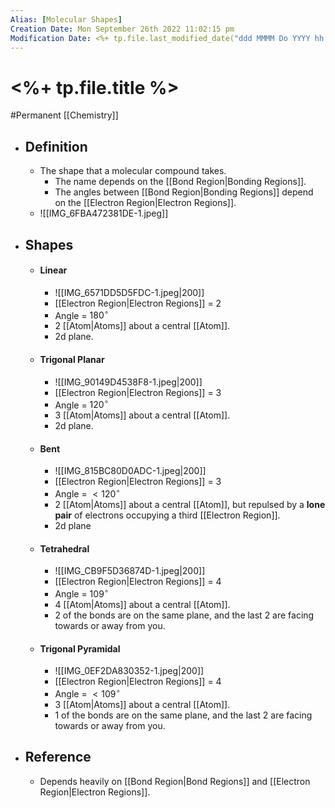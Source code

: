 ```yaml
---
Alias: [Molecular Shapes]
Creation Date: Mon September 26th 2022 11:02:15 pm 
Modification Date: <%+ tp.file.last_modified_date("ddd MMMM Do YYYY hh:mm:ss a") %>
---
```

# <%+ tp.file.title %>
#Permanent [[Chemistry]]

- ## Definition
	- The shape that a molecular compound takes.
		- The name depends on the [[Bond Region|Bonding Regions]].
		- The angles between [[Bond Region|Bonding Regions]] depend on the [[Electron Region|Electron Regions]].
	- ![[IMG_6FBA472381DE-1.jpeg]]
- ## Shapes
	- #### Linear
		- ![[IMG_6571DD5D5FDC-1.jpeg|200]]
		- [[Electron Region|Electron Regions]] = 2
		- Angle = $180^{\circ}$
		- 2 [[Atom|Atoms]] about a central [[Atom]].
		- 2d plane.
	- #### Trigonal Planar
		- ![[IMG_90149D4538F8-1.jpeg|200]]
		- [[Electron Region|Electron Regions]] = 3
		- Angle = $120^{\circ}$
		- 3 [[Atom|Atoms]] about a central [[Atom]].
		- 2d plane.
	- #### Bent
		- ![[IMG_815BC80D0ADC-1.jpeg|200]]
		- [[Electron Region|Electron Regions]] = 3
		- Angle = $<120^{\circ}$
		- 2 [[Atom|Atoms]] about a central [[Atom]], but repulsed by a **lone pair** of electrons occupying a third [[Electron Region]].
		- 2d plane
	- #### Tetrahedral
		- ![[IMG_CB9F5D36874D-1.jpeg|200]]
		- [[Electron Region|Electron Regions]] = 4
		- Angle = $109^{\circ}$
		- 4 [[Atom|Atoms]] about a central [[Atom]].
		- 2 of the bonds are on the same plane, and the last 2 are facing towards or away from you.
	- #### Trigonal Pyramidal
		- ![[IMG_0EF2DA830352-1.jpeg|200]]
		- [[Electron Region|Electron Regions]] = 4
		- Angle = $<109^{\circ}$
		- 3 [[Atom|Atoms]] about a central [[Atom]].
		- 1 of the bonds are on the same plane, and the last 2 are facing towards or away from you.
- ## Reference
	- Depends heavily on [[Bond Region|Bond Regions]] and [[Electron Region|Electron Regions]].